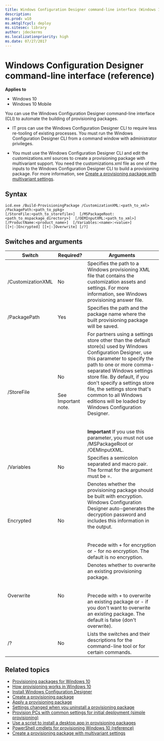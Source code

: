 ```yaml
---
title: Windows Configuration Designer command-line interface (Windows 10)
description: 
ms.prod: w10
ms.mktglfcycl: deploy
ms.sitesec: library
author: jdeckerms
ms.localizationpriority: high
ms.date: 07/27/2017
---
```


# Windows Configuration Designer command-line interface (reference)


**Applies to**

- Windows 10
- Windows 10 Mobile

You can use the Windows Configuration Designer command-line interface (CLI) to automate the building of provisioning packages. 

- IT pros can use the Windows Configuration Designer CLI to require less re-tooling of existing processes. You must run the Windows Configuration Designer CLI from a command window with administrator privileges.

- You must use the Windows Configuration Designer CLI and edit the customizations.xml sources to create a provisioning package with multivariant support. You need the customizations.xml file as one of the inputs to the Windows Configuration Designer CLI to build a provisioning package. For more information, see [Create a provisioning package with multivariant settings](provisioning-multivariant.md). 



## Syntax

``` 
icd.exe /Build-ProvisioningPackage /CustomizationXML:<path_to_xml> /PackagePath:<path_to_ppkg> 
[/StoreFile:<path_to_storefile>]  [/MSPackageRoot:<path_to_mspackage_directory>]  [/OEMInputXML:<path_to_xml>]
[/ProductName:<product_name>]  [/Variables:<name>:<value>] [[+|-]Encrypted] [[+|-]Overwrite] [/?]
```

## Switches and arguments

| Switch | Required? | Arguments |
| --- | --- | --- |
| /CustomizationXML | No | Specifies the path to a Windows provisioning XML file that contains the customization assets and settings. For more information, see Windows provisioning answer file. |
| /PackagePath | Yes | Specifies the path and the package name where the built provisioning package will be saved. |
| /StoreFile | No</br></br></br>See Important note. | For partners using a settings store other than the default store(s) used by Windows Configuration Designer, use this parameter to specify the path to one or more comma-separated Windows settings store file. By default, if you don't specify a settings store file, the settings store that's common to all Windows editions will be loaded by Windows Configuration Designer.</br></br></br>**Important**  If you use this parameter, you must not use /MSPackageRoot or /OEMInputXML. |
| /Variables | No | Specifies a semicolon separated <name> and <value> macro pair. The format for the argument must be <name>=<value>. |
| Encrypted | No | Denotes whether the provisioning package should be built with encryption. Windows Configuration Designer auto-generates the decryption password and includes this information in the output.</br></br></br>Precede with + for encryption or - for no encryption. The default is no encryption. |
| Overwrite | No | Denotes whether to overwrite an existing provisioning package.</br></br></br>Precede with + to overwrite an existing package or - if you don't want to overwrite an existing package. The default is false (don't overwrite). |
| /? | No | Lists the switches and their descriptions for the command-line tool or for certain commands. |
 



## Related topics

- [Provisioning packages for Windows 10](provisioning-packages.md)
- [How provisioning works in Windows 10](provisioning-how-it-works.md)
- [Install Windows Configuration Designer](provisioning-install-icd.md)
- [Create a provisioning package](provisioning-create-package.md)
- [Apply a provisioning package](provisioning-apply-package.md)
- [Settings changed when you uninstall a provisioning package](provisioning-uninstall-package.md)
- [Provision PCs with common settings for initial deployment (simple provisioning)](provision-pcs-for-initial-deployment.md)
- [Use a script to install a desktop app in provisioning packages](provisioning-script-to-install-app.md)
- [PowerShell cmdlets for provisioning Windows 10 (reference)](provisioning-powershell.md)
- [Create a provisioning package with multivariant settings](provisioning-multivariant.md)
 





